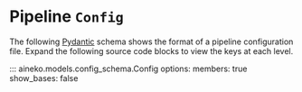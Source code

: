 # Pipeline `Config`

The following [Pydantic](https://docs.pydantic.dev/latest/) schema shows the format of a pipeline configuration file.
Expand the following source code blocks to view the keys at each level.

::: aineko.models.config_schema.Config
    options:
        members: true
        show_bases: false